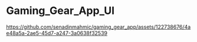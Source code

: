 # Gaming_Gear_App_UI

https://github.com/senadinmahmic/gaming_gear_app/assets/122738676/4ae48a5a-2ae5-45d7-a247-3a0638f32539


